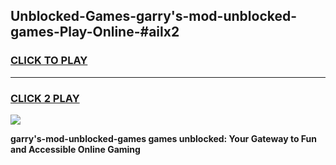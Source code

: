
## Unblocked-Games-garry's-mod-unblocked-games-Play-Online-#ailx2
<h3>
<a href="https://premium.freeplayer.one?title=garry's-mod-unblocked-games&ref=24F">CLICK TO PLAY</a></h3>
<hr>

<h3>
<a href="https://premium.freeplayer.one?title=garry's-mod-unblocked-games&ref=24F">CLICK 2 PLAY</a>
  
</h3>

<a href="https://premium.freeplayer.one?title=garry's-mod-unblocked-games&ref=24F/"><img src="https://clearcache.store/games.png"></a>


**garry's-mod-unblocked-games games unblocked: Your Gateway to Fun and Accessible Online Gaming**
